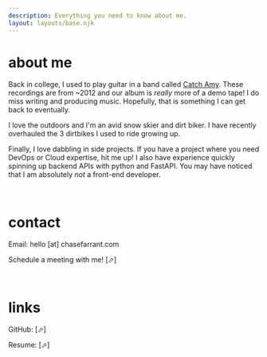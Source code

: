 ```yaml
---
description: Everything you need to know about me.
layout: layouts/base.njk
---
```


# about me
Back in college, I used to play guitar in a band called <a href="https://open.spotify.com/artist/1XvxAZS5waAnVv4OEnZDVA" target="_blank">Catch Amy</a>. These recordings are from ~2012 and our album is _really_ more of a demo tape! I do miss writing and producing music. Hopefully, that is something I can get back to eventually.

I love the outdoors and I'm an avid snow skier and dirt biker. I have recently overhauled the 3 dirtbikes I used to ride growing up.

Finally, I love dabbling in side projects. If you have a project where you need DevOps or Cloud expertise, hit me up! I also have experience quickly spinning up backend APIs with python and FastAPI. You may have noticed that I am absolutely _not_ a front-end developer.


&nbsp;
# contact

Email: hello [at] chasefarrant.com

Schedule a meeting with me! <a href="https://cal.com/chasefarrant/meetandgreet" target="_blank" style="text-decoration:none">[&#11008;]</a>



&nbsp;
# links

GitHub: <a href="https://github.com/farrantch" target="_blank" style="text-decoration:none">[&#11008;]</a>

<!-- Linkedin: <a href="https://www.linkedin.com/in/chase-f-58399b65/" target="_blank" style="text-decoration:none">[&#11008;]</a> -->

Resume: <a href="/ChaseFarrant-Resume.pdf" target="_blank" style="text-decoration:none">[&#11008;]</a>